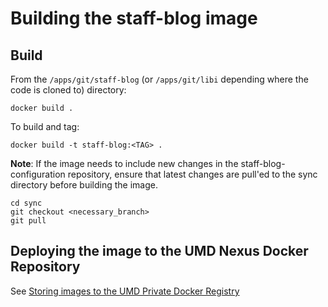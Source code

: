 # Building the staff-blog image

## Build

From the `/apps/git/staff-blog` (or `/apps/git/libi` depending where the code is cloned to) directory:

    docker build .

To build and tag:

    docker build -t staff-blog:<TAG> .

**Note**: If the image needs to include new changes in the staff-blog-configuration repository, ensure that latest changes are pull'ed to the sync directory before building the image.

    cd sync
    git checkout <necessary_branch>
    git pull

## Deploying the image to the UMD Nexus Docker Repository

See [Storing images to the UMD Private Docker Registry](https://confluence.umd.edu/display/LIB/Storing+images+to+the+UMD+Private+Docker+Registry)